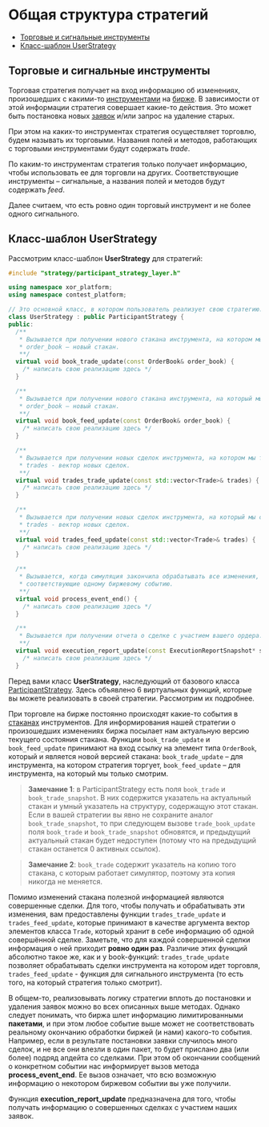 # Общая структура стратегий

* [Торговые и сигнальные инструменты](#trade_and_feed_instruments)
* [Класс-шаблон UserStrategy](#user_strategy)

<a name = "trade_and_feed_instruments"></a>
## Торговые и сигнальные инструменты
Торговая стратегия получает на вход информацию об изменениях, произошедших с какими-то [инструментами](../glossary.md#instrument) на [бирже](../glossary.md#exchange). В зависимости от этой информации стратегия совершает какие-то действия. Это может быть постановка новых [заявок](../glossary.md#order) и/или запрос на удаление старых. 

При этом на каких-то инструментах стратегия осуществляет торговлю, будем называть их торговыми. Названия полей и методов, работающих с торговыми инструментами будут содержать *trade*. 

По каким-то инструментам стратегия только получает информацию, чтобы использовать ее для торговли на других. Соответствующие инструменты – сигнальные, а названия полей и методов будут содержать *feed*. 

Далее считаем, что есть ровно один торговый инструмент и не более одного сигнального.

<a name = "user_strategy"></a>
## Класс-шаблон UserStrategy
Рассмотрим класс-шаблон **UserStrategy** для стратегий:
```cpp
#include "strategy/participant_strategy_layer.h"

using namespace xor_platform;
using namespace contest_platform;

// Это основной класс, в котором пользователь реализует свою стратегию.
class UserStrategy : public ParticipantStrategy {
public:
  /**
   * Вызывается при получении нового стакана инструмента, на котором мы торгуем:
   * order_book – новый стакан.
   **/
  virtual void book_trade_update(const OrderBook& order_book) {
    /* написать свою реализацию здесь */
  }

  /**
   * Вызывается при получении нового стакана инструмента, на который мы смотрим:
   * order_book – новый стакан.
   **/
  virtual void book_feed_update(const OrderBook& order_book) {
    /* написать свою реализацию здесь */
  }

  /**
   * Вызывается при получении новых сделок инструмента, на котором мы торгуем:
   * trades - вектор новых сделок.
   **/
  virtual void trades_trade_update(const std::vector<Trade>& trades) {
    /* написать свою реализацию здесь */
  }

  /**
   * Вызывается при получении новых сделок инструмента, на который мы смотрим:
   * trades - вектор новых сделок.
   **/
  virtual void trades_feed_update(const std::vector<Trade>& trades) {
    /* написать свою реализацию здесь */
  }

  /**
   * Вызывается, когда симуляция закончила обрабатывать все изменения,
   * соответствующие одному биржевому событию.
   **/
  virtual void process_event_end() {
    /* написать свою реализацию здесь */
  }

  /**
   * Вызывается при получении отчета о сделке с участием вашего ордера.
   **/
  virtual void execution_report_update(const ExecutionReportSnapshot* snapshot) {
    /* написать свою реализацию здесь */
  }
```
   
Перед вами класс **UserStrategy**, наследующий от базового класса [ParticipantStrategy](../../api/ParticipantStrategy.md). Здесь объявлено 6 виртуальных функций, которые вы можете реализовать в своей стратегии. Рассмотрим их подробнее.

При торговле на бирже постоянно происходят какие-то события в [стаканах](../glossary.md#order_book) инструментов. Для информирования нашей стратегии о произошедших изменениях биржа посылает нам актуальную версию текущего состояния стакана. Функции  `book_trade_update` и `book_feed_update` принимают на вход ссылку на элемент типа `OrderBook`, который и является новой версией стакана: `book_trade_update` – для инструмента, на котором стратегия торгует, `book_feed_update` – для инструмента, на который мы только смотрим.

>**Замечание 1**: в ParticipantStrategy есть поля `book_trade` и `book_trade_snapshot`. В них содержится указатель на актуальный стакан и умный указатель на структуру, содержащую этот стакан. Если в вашей стратегии вы явно не сохраните аналог `book_trade_snapshot`, то при следующем вызове `trade_book_update` поля `book_trade` и `book_trade_snapshot` обновятся, и предыдущий актуальный стакан будет недоступен (потому что на предыдущий стакан останется 0 активных ссылок).

>**Замечание 2**: `book_trade` содержит указатель на копию того стакана, с которым работает симулятор, поэтому эта копия никогда не меняется.

Помимо изменений стакана полезной информацией являются совершенные сделки. Для того, чтобы получать и обрабатывать эти изменения, вам предоставлены функции `trades_trade_update` и `trades_feed_update`, которые принимают в качестве аргумента вектор элементов класса `Trade`, который хранит в себе информацию об одной совершённой сделке. Заметьте, что для каждой совершенной сделки информация о ней приходит **ровно один раз**. Различие этих функций абсолютно такое же, как и у book-функций: `trades_trade_update` позволяет обрабатывать сделки инструмента на котором идет торговля, `trades_feed_update` - функция для сигнального инструмента (то есть того, на который стратегия только смотрит).

В общем-то, реализовывать логику стратегии вплоть до постановки и удаления заявок можно во всех описанных выше методах. Однако следует понимать, что биржа шлет информацию лимитированными **пакетами**, и при этом любое событие выше может не соответствовать реальному окончанию обработки биржей (и нами) какого-то события. Например, если в результате постановки заявки случилось много сделок, и не все они влезли в один пакет, то будет прислано два (или более) подряд апдейта со сделками. При этом об окончании сообщений о конкретном событии нас информирует вызов метода  **process_event_end**. Ее вызов означает, что всю возможную информацию о некотором биржевом событии вы уже получили.

Функция **execution_report_update** предназначена для того, чтобы получать информацию о совершенных сделках с участием наших заявок.
